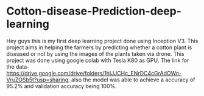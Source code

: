 # Cotton-disease-Prediction-deep-learning

Hey guys this is my first deep learning project done using Inception V3. This project aims in helping the farmers by predicting whether a cotton plant is diseased or not by using the images of the plants taken via drone. This project was done using google colab with Tesla K80 as GPU. The link for the data- https://drive.google.com/drive/folders/1hIJJCHc_ENrDC4cGrAdOWn-VruZOSb5t?usp=sharing, also the model was able to achieve a accuracy of 95.2% and validation accuracy being 100%. 
